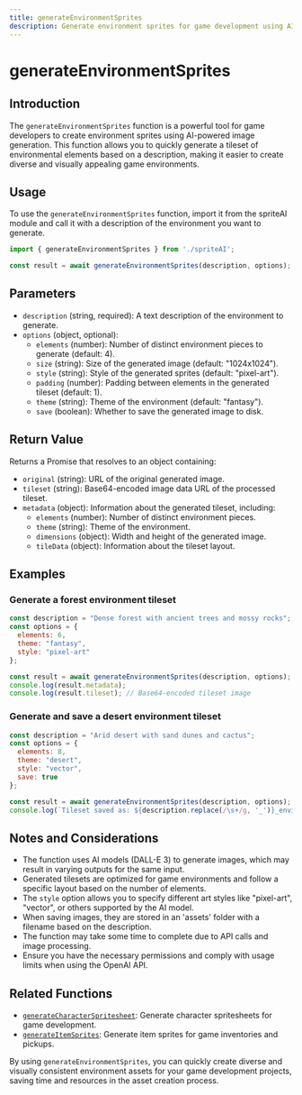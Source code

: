 ```yaml
---
title: generateEnvironmentSprites
description: Generate environment sprites for game development using AI-powered image generation.
---
```


# generateEnvironmentSprites

## Introduction

The `generateEnvironmentSprites` function is a powerful tool for game developers to create environment sprites using AI-powered image generation. This function allows you to quickly generate a tileset of environmental elements based on a description, making it easier to create diverse and visually appealing game environments.

## Usage

To use the `generateEnvironmentSprites` function, import it from the spriteAI module and call it with a description of the environment you want to generate.

```javascript
import { generateEnvironmentSprites } from './spriteAI';

const result = await generateEnvironmentSprites(description, options);
```

## Parameters

- `description` (string, required): A text description of the environment to generate.
- `options` (object, optional):
  - `elements` (number): Number of distinct environment pieces to generate (default: 4).
  - `size` (string): Size of the generated image (default: "1024x1024").
  - `style` (string): Style of the generated sprites (default: "pixel-art").
  - `padding` (number): Padding between elements in the generated tileset (default: 1).
  - `theme` (string): Theme of the environment (default: "fantasy").
  - `save` (boolean): Whether to save the generated image to disk.

## Return Value

Returns a Promise that resolves to an object containing:

- `original` (string): URL of the original generated image.
- `tileset` (string): Base64-encoded image data URL of the processed tileset.
- `metadata` (object): Information about the generated tileset, including:
  - `elements` (number): Number of distinct environment pieces.
  - `theme` (string): Theme of the environment.
  - `dimensions` (object): Width and height of the generated image.
  - `tileData` (object): Information about the tileset layout.

## Examples

### Generate a forest environment tileset

```javascript
const description = "Dense forest with ancient trees and mossy rocks";
const options = {
  elements: 6,
  theme: "fantasy",
  style: "pixel-art"
};

const result = await generateEnvironmentSprites(description, options);
console.log(result.metadata);
console.log(result.tileset); // Base64-encoded tileset image
```

### Generate and save a desert environment tileset

```javascript
const description = "Arid desert with sand dunes and cactus";
const options = {
  elements: 8,
  theme: "desert",
  style: "vector",
  save: true
};

const result = await generateEnvironmentSprites(description, options);
console.log(`Tileset saved as: ${description.replace(/\s+/g, '_')}_environment.png`);
```

## Notes and Considerations

- The function uses AI models (DALL-E 3) to generate images, which may result in varying outputs for the same input.
- Generated tilesets are optimized for game environments and follow a specific layout based on the number of elements.
- The `style` option allows you to specify different art styles like "pixel-art", "vector", or others supported by the AI model.
- When saving images, they are stored in an 'assets' folder with a filename based on the description.
- The function may take some time to complete due to API calls and image processing.
- Ensure you have the necessary permissions and comply with usage limits when using the OpenAI API.

## Related Functions

- [`generateCharacterSpritesheet`](/docs/generateCharacterSpritesheet): Generate character spritesheets for game development.
- [`generateItemSprites`](/docs/generateItemSprites): Generate item sprites for game inventories and pickups.

By using `generateEnvironmentSprites`, you can quickly create diverse and visually consistent environment assets for your game development projects, saving time and resources in the asset creation process.